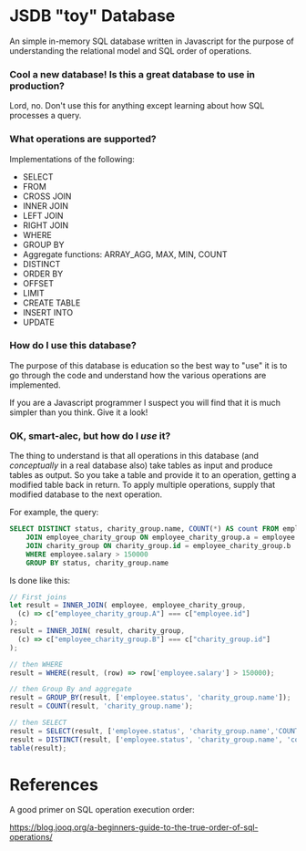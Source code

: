 # JSDB "toy" Database

An simple in-memory SQL database written in Javascript for the purpose of understanding the relational model and SQL order of operations.

### Cool a new database! Is this a great database to use in production?

Lord, no. Don't use this for anything except learning about how SQL processes a query.

### What operations are supported?

Implementations of the following:

- SELECT
- FROM
- CROSS JOIN
- INNER JOIN
- LEFT JOIN
- RIGHT JOIN
- WHERE
- GROUP BY
- Aggregate functions: ARRAY_AGG, MAX, MIN, COUNT
- DISTINCT
- ORDER BY
- OFFSET
- LIMIT
- CREATE TABLE
- INSERT INTO
- UPDATE

### How do I use this database?

The purpose of this database is education so the best way to "use" it is to go through the code and understand how the various operations are implemented. 

If you are a Javascript programmer I suspect you will find that it is much simpler than you think. Give it a look!

### OK, smart-alec, but how do I _use_ it?

The thing to understand is that all operations in this database (and _conceptually_ in a real database also) take tables as input and produce tables as output.
So you take a table and provide it to an operation, getting a modified table back in return.
To apply multiple operations, supply that modified database to the next operation.

For example, the query:

```SQL
SELECT DISTINCT status, charity_group.name, COUNT(*) AS count FROM employee
    JOIN employee_charity_group ON employee_charity_group.a = employee.id
    JOIN charity_group ON charity_group.id = employee_charity_group.b
    WHERE employee.salary > 150000
    GROUP BY status, charity_group.name
```

Is done like this:

```javascript
// First joins
let result = INNER_JOIN( employee, employee_charity_group,
  (c) => c["employee_charity_group.A"] === c["employee.id"]
);
result = INNER_JOIN( result, charity_group,
  (c) => c["employee_charity_group.B"] === c["charity_group.id"]
);

// then WHERE
result = WHERE(result, (row) => row['employee.salary'] > 150000);

// then Group By and aggregate
result = GROUP_BY(result, ['employee.status', 'charity_group.name']);
result = COUNT(result, 'charity_group.name');

// then SELECT
result = SELECT(result, ['employee.status', 'charity_group.name','COUNT(charity_group.name)'],{'COUNT(charity_group.name)': 'count'})
result = DISTINCT(result, ['employee.status', 'charity_group.name', 'count'])
table(result);
```

# References

A good primer on SQL operation execution order:

https://blog.jooq.org/a-beginners-guide-to-the-true-order-of-sql-operations/
